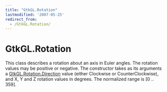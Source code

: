 ```yaml
---
title: "GtkGL.Rotation"
lastmodified: '2007-05-25'
redirect_from:
  - /GtkGL.Rotation/
---
```


GtkGL.Rotation
==============

This class describes a rotation about an axis in Euler angles. The rotation values may be positive or negative. The constructor takes as its arguments a [GtkGL.Rotation.Direction](/GtkGL.Rotation.Direction) value (either Clockwise or CounterClockwise), and X, Y and Z rotation values in degrees. The normalized range is [0 .. 359].

